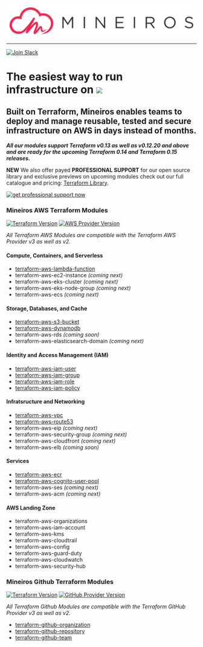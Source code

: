 [<img src="https://raw.githubusercontent.com/mineiros-io/brand/3bffd30e8bdbbde32c143e2650b2faa55f1df3ea/mineiros-primary-logo.svg" width="800"/>][github]

---

[![Join Slack][badge-slack]][slack]

# The easiest way to run infrastructure on [<img src="https://upload.wikimedia.org/wikipedia/commons/9/93/Amazon_Web_Services_Logo.svg" width="50">](https://github.com/mineiros-io)
## Built on Terraform, Mineiros enables teams to deploy and manage reusable, tested and secure infrastructure on AWS in days instead of months.

***All our modules support Terraform v0.13 as well as v0.12.20 and above and are ready for the upcoming Terraform 0.14 and Terraform 0.15 releases.***

**NEW** We also offer payed **PROFESSIONAL SUPPORT** for our open source library and exclusive previews on upcoming modules check out our full catalogue and pricing: [Terraform Library](https://www.mineiros.io/solutions/terraform-library#pricing).


   [![get professional support now][cta]](https://www.mineiros.io/solutions/terraform-library#pricing)


### Mineiros AWS Terraform Modules

[![Terraform Version][badge-terraform]][releases-terraform]
[![AWS Provider Version][badge-tf-aws]][releases-aws-provider]

*All Terraform AWS Modules are compatible with the Terraform AWS Provider v3 as well as v2.*

#### Compute, Containers, and Serverless
- [terraform-aws-lambda-function](https://github.com/mineiros-io/terraform-aws-lambda-function)
- terraform-aws-ec2-instance *(coming next)*
- terraform-aws-eks-cluster *(coming next)*
- terraform-aws-eks-node-group *(coming next)*
- terraform-aws-ecs *(coming next)*

#### Storage, Databases, and Cache
- [terraform-aws-s3-bucket](https://github.com/mineiros-io/terraform-aws-s3-bucket)
- [terraform-aws-dynamodb](https://github.com/mineiros-io/terraform-aws-dynamodb)
- terraform-aws-rds *(coming soon)*
- terraform-aws-elasticsearch-domain *(coming next)*

#### Identity and Access Management (IAM)
- [terraform-aws-iam-user](https://github.com/mineiros-io/terraform-aws-iam-user)
- [terraform-aws-iam-group](https://github.com/mineiros-io/terraform-aws-iam-group)
- [terraform-aws-iam-role](https://github.com/mineiros-io/terraform-aws-iam-role)
- [terraform-aws-iam-policy](https://github.com/mineiros-io/terraform-aws-policy)

#### Infratsructure and Networking
- [terraform-aws-vpc](https://github.com/mineiros-io/terraform-aws-vpc)
- [terraform-aws-route53](https://github.com/mineiros-io/terraform-aws-route53)
- terraform-aws-eip *(coming next)*
- terraform-aws-security-group *(coming next)*
- terraform-aws-cloudfront *(coming next)*
- terraform-aws-elb *(coming soon)*

#### Services
- [terraform-aws-ecr](https://github.com/mineiros-io/terraform-aws-ecr)
- [terraform-aws-cognito-user-pool](https://github.com/mineiros-io/terraform-aws-cognito-user-pool)
- terraform-aws-ses *(coming next)*
- terraform-aws-acm *(coming next)*

#### AWS Landing Zone
- terraform-aws-organizations
- terraform-aws-iam-account
- terraform-aws-kms
- terraform-aws-cloudtrail
- terraform-aws-config
- terraform-aws-guard-duty
- terraform-aws-cloudwatch
- terraform-aws-security-hub

### Mineiros Github Terraform Modules

[![Terraform Version][badge-terraform14]][releases-terraform]
[![GitHub Provider Version][badge-tf-gh]][releases-github-provider]

*All Terraform Github Modules are compatible with the Terraform GitHub Provider v3 as well as v2.*

- [terraform-github-organization](https://github.com/mineiros-io/terraform-github-organization)
- [terraform-github-repository](https://github.com/mineiros-io/terraform-github-repository)
- [terraform-github-team](https://github.com/mineiros-io/terraform-github-team)

[cta]: https://dabuttonfactory.com/button.png?t=GET+PROFESSIONAL+SUPPORT+NOW!&f=Roboto-Bold&ts=20&tc=444&hp=26&vp=17&c=9&bgt=unicolored&bgc=f90&be=1&bs=2&bc=444

[github]: https://github.com/mineiros-io
[badge-slack]: https://img.shields.io/badge/slack-@mineiros--community-f32752.svg?logo=slack
[slack]: https://join.slack.com/t/mineiros-community/shared_invite/zt-ehidestg-aLGoIENLVs6tvwJ11w9WGg

[badge-terraform]: https://img.shields.io/static/v1?label=Terraform&message=v0.13%20|%20v0.12.20%2b&color=623CE4&logo=terraform&logoColor=623CE4&labelColor=ccc
[badge-terraform14]: https://img.shields.io/static/v1?label=Terraform&message=v0.14%20|%20v0.13%20|%20v0.12.20%2b&color=623CE4&logo=terraform&logoColor=623CE4&labelColor=ccc
[releases-terraform]: https://github.com/hashicorp/terraform/releases

[badge-tf-aws]: https://img.shields.io/static/v1?label=AWS%20Provider&message=v3%20|%20v2&color=F8991D&logo=amazon&logoColor=000&labelColor=ccc
[releases-aws-provider]: https://github.com/terraform-providers/terraform-provider-aws/releases

[badge-tf-gh]: https://img.shields.io/static/v1?label=Github%20Provider&message=v3%20|%20v2&color=000&logo=github&logoColor=000&labelColor=ccc
[releases-github-provider]: https://github.com/terraform-providers/terraform-provider-github/releases
